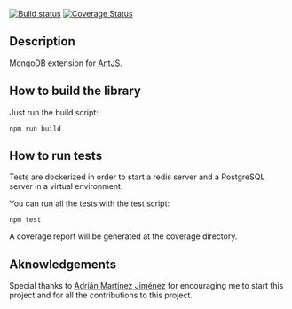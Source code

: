 [![Build status](https://github.com/notaphplover/ant-mongo/workflows/ci/badge.svg)](https://github.com/notaphplover/ant-mongo/workflows/ci/badge.svg)
[![Coverage Status](https://coveralls.io/repos/github/notaphplover/ant-mongo/badge.svg?branch=refs/heads/develop)](https://coveralls.io/github/notaphplover/ant-mongo?branch=refs/heads/develop)

## Description

MongoDB extension for [AntJS](https://github.com/notaphplover/ant-js).

## How to build the library

Just run the build script:

```
npm run build
```

## How to run tests

Tests are dockerized in order to start a redis server and a PostgreSQL server in a virtual environment.

You can run all the tests with the test script:

```
npm test
```

A coverage report will be generated at the coverage directory.

## Aknowledgements

Special thanks to [Adrián Martínez Jiménez](https://github.com/Adrianmjim) for encouraging me to start this project and for all the contributions to this project.
